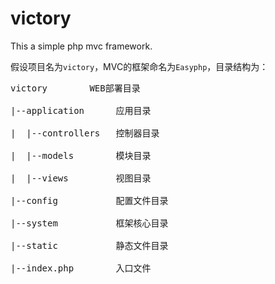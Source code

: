 # victory
This a simple php mvc framework.

假设项目名为`victory`，MVC的框架命名为`Easyphp`，目录结构为：<br>
<pre>victory     	WEB部署目录<br>
|--application		应用目录<br>
|  |--controllers	控制器目录<br>
|  |--models		模块目录<br>
|  |--views			视图目录<br>
|--config			配置文件目录<br>
|--system			框架核心目录<br>
|--static			静态文件目录<br>
|--index.php		入口文件<br/></pre>